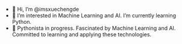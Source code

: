 - 👋 Hi, I’m @imsxuechengde
- 👀 I’m interested in Machine Learning and AI. I’m currently learning Python.
- 🌱 Pythonista in progress. Fascinated by Machine Learning and AI. Committed to learning and applying these technologies.
